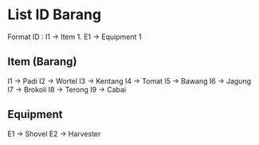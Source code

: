 # List ID Barang

Format ID : I1 -> Item 1. E1 -> Equipment 1

## Item (Barang)

I1 -> Padi
I2 -> Wortel
I3 -> Kentang
I4 -> Tomat
I5 -> Bawang
I6 -> Jagung
I7 -> Brokoli
I8 -> Terong
I9 -> Cabai

## Equipment

E1 -> Shovel
E2 -> Harvester
